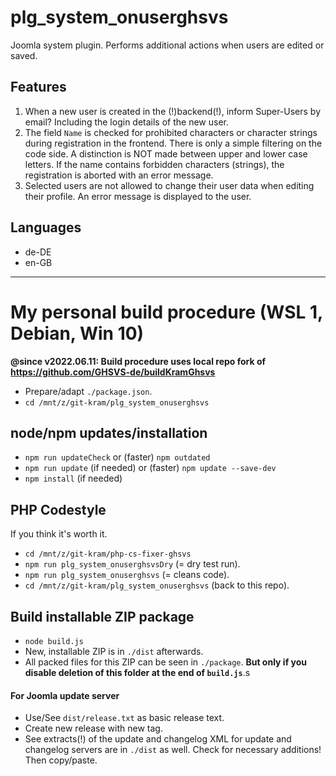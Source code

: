 # plg_system_onuserghsvs
Joomla system plugin. Performs additional actions when users are edited or saved.

## Features
1. When a new user is created in the (!)backend(!), inform Super-Users by email? Including the login details of the new user.
2. The field `Name` is checked for prohibited characters or character strings during registration in the frontend. There is only a simple filtering on the code side. A distinction is NOT made between upper and lower case letters. If the name contains forbidden characters (strings), the registration is aborted with an error message.
3. Selected users are not allowed to change their user data when editing their profile. An error message is displayed to the user.

## Languages
- de-DE
- en-GB

----------------------

# My personal build procedure (WSL 1, Debian, Win 10)

**@since v2022.06.11: Build procedure uses local repo fork of https://github.com/GHSVS-de/buildKramGhsvs**

- Prepare/adapt `./package.json`.
- `cd /mnt/z/git-kram/plg_system_onuserghsvs`

## node/npm updates/installation
- `npm run updateCheck` or (faster) `npm outdated`
- `npm run update` (if needed) or (faster) `npm update --save-dev`
- `npm install` (if needed)

## PHP Codestyle
If you think it's worth it.
- `cd /mnt/z/git-kram/php-cs-fixer-ghsvs`
- `npm run plg_system_onuserghsvsDry` (= dry test run).
- `npm run plg_system_onuserghsvs` (= cleans code).
- `cd /mnt/z/git-kram/plg_system_onuserghsvs` (back to this repo).

## Build installable ZIP package
- `node build.js`
- New, installable ZIP is in `./dist` afterwards.
- All packed files for this ZIP can be seen in `./package`. **But only if you disable deletion of this folder at the end of `build.js`**.s

#### For Joomla update server
- Use/See `dist/release.txt` as basic release text.
- Create new release with new tag.
- See extracts(!) of the update and changelog XML for update and changelog servers are in `./dist` as well. Check for necessary additions! Then copy/paste.
